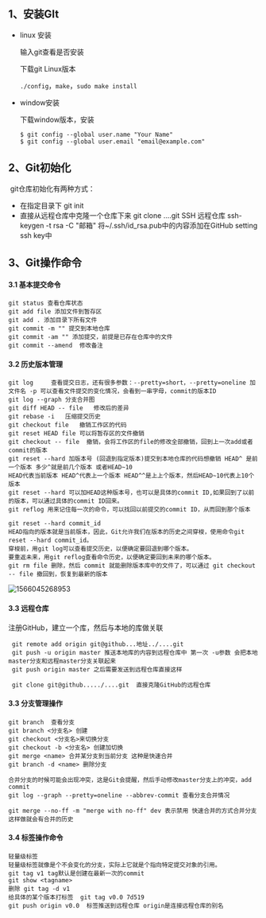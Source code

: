 ## 1、安装GIt

* linux 安装

  输入git查看是否安装

  下载git Linux版本

  `./config`，`make`，`sudo make install`

* window安装

  下载window版本，安装

  ```
  $ git config --global user.name "Your Name"
  $ git config --global user.email "email@example.com"
  ```

## 2、Git初始化

​	git仓库初始化有两种方式：

* 在指定目录下 git init
* 直接从远程仓库中克隆一个仓库下来 git clone ....git
SSH 远程仓库
ssh-keygen -t rsa -C "邮箱"
将~/.ssh/id_rsa.pub中的内容添加在GitHub setting ssh key中

## 3、Git操作命令

#### 3.1 基本提交命令

```
git status 查看仓库状态
git add file 添加文件到暂存区
git add . 添加目录下所有文件
git commit -m "" 提交到本地仓库
git commit -am "" 添加提交，前提是已存在仓库中的文件
git commit --amend  修改备注
```

#### 3.2 历史版本管理

```
git log		查看提交日志，还有很多参数：--pretty=short，--pretty=oneline 加文件名 -p 可以查看文件提交的变化情况，会看到一串字母，commit的版本ID
git log --graph 分支合并图
git diff HEAD -- file	修改后的差异
git rebase -i	压缩提交历史
git checkout file	撤销工作区的代码
git reset HEAD file 可以将暂存区的文件撤销
git checkout -- file  撤销，会将工作区的file的修改全部撤销，回到上一次add或者commit的版本
git reset --hard 加版本号 (回退到指定版本)提交到本地仓库的代码想撤销 HEAD^ 是前一个版本 多少^就是前几个版本 或者HEAD~10
HEAD代表当前版本 HEAD^代表上一个版本 HEAD^^是上上个版本，然后HEAD~10代表上10个版本
git reset --hard 可以加HEAD这种版本号，也可以是具体的commit ID,如果回到了以前的版本，可以通过具体的commit ID回来。
git reflog 用来记住每一次的命令，可以找回以前提交的commit ID，从而回到那个版本

git reset --hard commit_id
HEAD指向的版本就是当前版本，因此，Git允许我们在版本的历史之间穿梭，使用命令git reset --hard commit_id。
穿梭前，用git log可以查看提交历史，以便确定要回退到哪个版本。
要重返未来，用git reflog查看命令历史，以便确定要回到未来的哪个版本。
git rm file 删除，然后 commit 就能删除版本库中的文件了，可以通过 git checkout -- file 撤回到，恢复到最新的版本
```



![1566045268953](C:\Users\a\AppData\Roaming\Typora\typora-user-images\1566045268953.png)



#### 3.3 远程仓库

注册GitHub，建立一个库，然后与本地的库做关联

```
 git remote add origin git@github...地址../....git
 git push -u origin master 推送本地库的内容到远程仓库中 第一次 -u参数 会把本地master分支和远程master分支关联起来
 git push origin master 之后需要发送到远程仓库直接这样
 
 git clone git@github...../....git  直接克隆GitHub的远程仓库
```

#### 3.3 分支管理操作

```
git branch	查看分支
git branch <分支名> 创建
git checkout <分支名>来切换分支
git checkout -b <分支名> 创建加切换
git merge <name> 合并某分支到当前分支	这种是快速合并
git branch -d <name> 删除分支

合并分支的时候可能会出现冲突，这是Git会提醒，然后手动修改master分支上的冲突，add commit
git log --graph --pretty=oneline --abbrev-commit 查看分支合并情况

git merge --no-ff -m "merge with no-ff" dev 表示禁用 快速合并的方式合并分支 这样做就会有合并的历史
```



#### 3.4 标签操作命令

```
轻量级标签
轻量级标签就像是个不会变化的分支，实际上它就是个指向特定提交对象的引用。
git tag v1 tag默认是创建在最新一次的commit
git show <tagname>
删除 git tag -d v1
给具体的某个版本打标签  git tag v0.0 7d519
git push origin v0.0  标签推送到远程仓库 origin是连接远程仓库的别名
```



